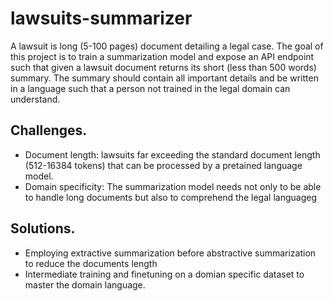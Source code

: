 # lawsuits-summarizer
A lawsuit is long (5-100 pages) document detailing a legal case. 
The goal of this project is to train a summarization model and expose an API endpoint such that given a lawsuit document returns its short (less than 500 words) summary. 
The summary should contain all important details and be written in a language such that a person not trained in the legal domain can understand.

## Challenges.
- Document length: lawsuits far exceeding the standard document length (512-16384 tokens) that can be processed by a pretained language model.
- Domain specificity: The summarization model needs not only to be able to handle long documents but also to comprehend the legal languageg

## Solutions.
- Employing extractive summarization before abstractive summarization to reduce the documents length
- Intermediate training and finetuning on a domian specific dataset to master the domain language.
